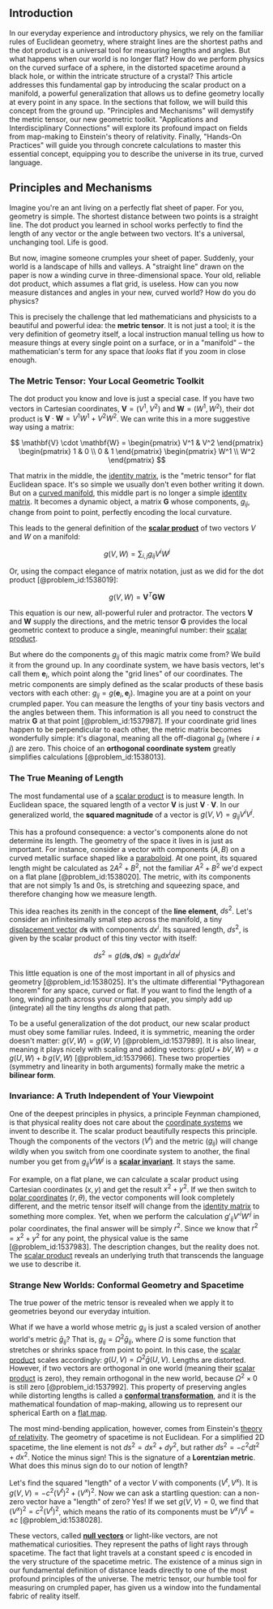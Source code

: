 ## Introduction
In our everyday experience and introductory physics, we rely on the familiar rules of Euclidean geometry, where straight lines are the shortest paths and the dot product is a universal tool for measuring lengths and angles. But what happens when our world is no longer flat? How do we perform physics on the curved surface of a sphere, in the distorted spacetime around a black hole, or within the intricate structure of a crystal? This article addresses this fundamental gap by introducing the scalar product on a manifold, a powerful generalization that allows us to define geometry locally at every point in any space. In the sections that follow, we will build this concept from the ground up. "Principles and Mechanisms" will demystify the metric tensor, our new geometric toolkit. "Applications and Interdisciplinary Connections" will explore its profound impact on fields from map-making to Einstein's theory of relativity. Finally, "Hands-On Practices" will guide you through concrete calculations to master this essential concept, equipping you to describe the universe in its true, curved language.

## Principles and Mechanisms

Imagine you're an ant living on a perfectly flat sheet of paper. For you, geometry is simple. The shortest distance between two points is a straight line. The dot product you learned in school works perfectly to find the length of any vector or the angle between two vectors. It's a universal, unchanging tool. Life is good.

But now, imagine someone crumples your sheet of paper. Suddenly, your world is a landscape of hills and valleys. A "straight line" drawn on the paper is now a winding curve in three-dimensional space. Your old, reliable dot product, which assumes a flat grid, is useless. How can you now measure distances and angles in your new, curved world? How do you do physics?

This is precisely the challenge that led mathematicians and physicists to a beautiful and powerful idea: the **metric tensor**. It is not just a tool; it is the very definition of geometry itself, a local instruction manual telling us how to measure things at every single point on a surface, or in a "manifold" – the mathematician's term for any space that *looks* flat if you zoom in close enough.

### The Metric Tensor: Your Local Geometric Toolkit

The dot product you know and love is just a special case. If you have two vectors in Cartesian coordinates, $\mathbf{V}=(V^1, V^2)$ and $\mathbf{W}=(W^1, W^2)$, their dot product is $\mathbf{V} \cdot \mathbf{W} = V^1 W^1 + V^2 W^2$. We can write this in a more suggestive way using a matrix:

$$
\mathbf{V} \cdot \mathbf{W} = \begin{pmatrix} V^1 & V^2 \end{pmatrix} \begin{pmatrix} 1 & 0 \\ 0 & 1 \end{pmatrix} \begin{pmatrix} W^1 \\ W^2 \end{pmatrix}
$$

That matrix in the middle, the [identity matrix](@article_id:156230), is the "metric tensor" for flat Euclidean space. It's so simple we usually don't even bother writing it down. But on a [curved manifold](@article_id:267464), this middle part is no longer a simple [identity matrix](@article_id:156230). It becomes a dynamic object, a matrix $\mathbf{G}$ whose components, $g_{ij}$, change from point to point, perfectly encoding the local curvature.

This leads to the general definition of the **[scalar product](@article_id:174795)** of two vectors $V$ and $W$ on a manifold:

$$
g(V,W) = \sum_{i,j} g_{ij} V^i W^j
$$

Or, using the compact elegance of matrix notation, just as we did for the dot product [@problem_id:1538019]:

$$
g(V,W) = \mathbf{V}^T \mathbf{G} \mathbf{W}
$$

This equation is our new, all-powerful ruler and protractor. The vectors $\mathbf{V}$ and $\mathbf{W}$ supply the directions, and the metric tensor $\mathbf{G}$ provides the local geometric context to produce a single, meaningful number: their [scalar product](@article_id:174795).

But where do the components $g_{ij}$ of this magic matrix come from? We build it from the ground up. In any coordinate system, we have basis vectors, let's call them $\mathbf{e}_i$, which point along the "grid lines" of our coordinates. The metric components are simply defined as the scalar products of these basis vectors with each other: $g_{ij} = g(\mathbf{e}_i, \mathbf{e}_j)$. Imagine you are at a point on your crumpled paper. You can measure the lengths of your tiny basis vectors and the angles between them. This information is all you need to construct the matrix $\mathbf{G}$ at that point [@problem_id:1537987]. If your coordinate grid lines happen to be perpendicular to each other, the metric matrix becomes wonderfully simple: it's diagonal, meaning all the off-diagonal $g_{ij}$ (where $i \neq j$) are zero. This choice of an **orthogonal coordinate system** greatly simplifies calculations [@problem_id:1538013].

### The True Meaning of Length

The most fundamental use of a [scalar product](@article_id:174795) is to measure length. In Euclidean space, the squared length of a vector $\mathbf{V}$ is just $\mathbf{V} \cdot \mathbf{V}$. In our generalized world, the **squared magnitude** of a vector is $g(V,V) = g_{ij}V^i V^j$.

This has a profound consequence: a vector's components alone do not determine its length. The geometry of the space it lives in is just as important. For instance, consider a vector with components $(A, B)$ on a curved metallic surface shaped like a [paraboloid](@article_id:264219). At one point, its squared length might be calculated as $2A^2 + B^2$, not the familiar $A^2 + B^2$ we'd expect on a flat plane [@problem_id:1538020]. The metric, with its components that are not simply 1s and 0s, is stretching and squeezing space, and therefore changing how we measure length.

This idea reaches its zenith in the concept of the **line element**, $ds^2$. Let's consider an infinitesimally small step across the manifold, a tiny [displacement vector](@article_id:262288) $d\mathbf{s}$ with components $dx^i$. Its squared length, $ds^2$, is given by the scalar product of this tiny vector with itself:

$$
ds^2 = g(d\mathbf{s}, d\mathbf{s}) = g_{ij} dx^i dx^j
$$

This little equation is one of the most important in all of physics and geometry [@problem_id:1538025]. It's the ultimate differential "Pythagorean theorem" for any space, curved or flat. If you want to find the length of a long, winding path across your crumpled paper, you simply add up (integrate) all the tiny lengths $ds$ along that path.

To be a useful generalization of the dot product, our new scalar product must obey some familiar rules. Indeed, it is symmetric, meaning the order doesn't matter: $g(V,W) = g(W,V)$ [@problem_id:1537989]. It is also linear, meaning it plays nicely with scaling and adding vectors: $g(aU + bV, W) = a\,g(U,W) + b\,g(V,W)$ [@problem_id:1537966]. These two properties (symmetry and linearity in both arguments) formally make the metric a **bilinear form**.

### Invariance: A Truth Independent of Your Viewpoint

One of the deepest principles in physics, a principle Feynman championed, is that physical reality does not care about the [coordinate systems](@article_id:148772) we invent to describe it. The scalar product beautifully respects this principle. Though the components of the vectors ($V^i$) and the metric ($g_{ij}$) will change wildly when you switch from one coordinate system to another, the final number you get from $g_{ij}V^i W^j$ is a **[scalar invariant](@article_id:159112)**. It stays the same.

For example, on a flat plane, we can calculate a scalar product using Cartesian coordinates $(x,y)$ and get the result $x^2 + y^2$. If we then switch to [polar coordinates](@article_id:158931) $(r, \theta)$, the vector components will look completely different, and the metric tensor itself will change from the [identity matrix](@article_id:156230) to something more complex. Yet, when we perform the calculation $g'_{ij}V'^i W'^j$ in polar coordinates, the final answer will be simply $r^2$. Since we know that $r^2 = x^2 + y^2$ for any point, the physical value is the same [@problem_id:1537983]. The description changes, but the reality does not. The [scalar product](@article_id:174795) reveals an underlying truth that transcends the language we use to describe it.

### Strange New Worlds: Conformal Geometry and Spacetime

The true power of the metric tensor is revealed when we apply it to geometries beyond our everyday intuition.

What if we have a world whose metric $g_{ij}$ is just a scaled version of another world's metric $\bar{g}_{ij}$? That is, $g_{ij} = \Omega^2 \bar{g}_{ij}$, where $\Omega$ is some function that stretches or shrinks space from point to point. In this case, the [scalar product](@article_id:174795) scales accordingly: $g(U, V) = \Omega^2 \bar{g}(U, V)$. Lengths are distorted. However, if two vectors are orthogonal in one world (meaning their [scalar product](@article_id:174795) is zero), they remain orthogonal in the new world, because $\Omega^2 \times 0$ is still zero [@problem_id:1537992]. This property of preserving angles while distorting lengths is called a **[conformal transformation](@article_id:192788)**, and it is the mathematical foundation of map-making, allowing us to represent our spherical Earth on a [flat map](@article_id:185690).

The most mind-bending application, however, comes from Einstein's [theory of relativity](@article_id:181829). The geometry of spacetime is not Euclidean. For a simplified 2D spacetime, the line element is not $ds^2=dx^2+dy^2$, but rather $ds^2 = -c^2 dt^2 + dx^2$. Notice the minus sign! This is the signature of a **Lorentzian metric**. What does this minus sign do to our notion of length?

Let's find the squared "length" of a vector $V$ with components $(V^t, V^x)$. It is $g(V,V) = -c^2(V^t)^2 + (V^x)^2$. Now we can ask a startling question: can a non-zero vector have a "length" of zero? Yes! If we set $g(V,V)=0$, we find that $(V^x)^2 = c^2(V^t)^2$, which means the ratio of its components must be $V^x/V^t = \pm c$ [@problem_id:1538028].

These vectors, called **[null vectors](@article_id:154779)** or light-like vectors, are not mathematical curiosities. They represent the paths of light rays through spacetime. The fact that light travels at a constant speed $c$ is encoded in the very structure of the spacetime metric. The existence of a minus sign in our fundamental definition of distance leads directly to one of the most profound principles of the universe. The metric tensor, our humble tool for measuring on crumpled paper, has given us a window into the fundamental fabric of reality itself.